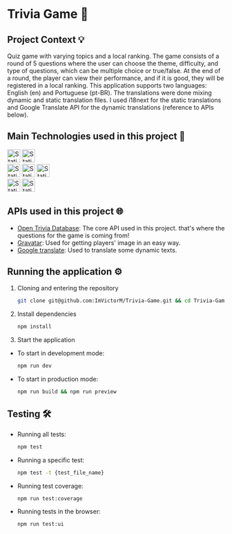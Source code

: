 # Trivia Game 🧩

## Project Context 💡

Quiz game with varying topics and a local ranking. The game consists of a round of 5 questions where the user can choose the theme, difficulty, and type of questions, which can be multiple choice or true/false. At the end of a round, the player can view their performance, and if it is good, they will be registered in a local ranking.
This application supports two languages: English (en) and Portuguese (pt-BR). The translations were done mixing dynamic and static translation files. I used i18next for the static translations and Google Translate API for the dynamic translations (reference to APIs below).

## Main Technologies used in this project 🧰

<img
    alt="Static Badge"
    src="https://img.shields.io/badge/typescript-%23007ACC.svg?style=for-the-badge&logo=typescript&logoColor=white" 
    style="margin-bottom: 4px;" 
    height="30px" 
/>
<img
    alt="Static Badge"
    src="https://img.shields.io/badge/react-%2320232a.svg?style=for-the-badge&logo=react&logoColor=%2361DAFB" 
    style="margin-bottom: 4px;" 
    height="30px"
/>
<br>
<img
    alt="Static Badge"
    src="https://img.shields.io/badge/Styled%20Components-black?style=for-the-badge&logo=styledcomponents&logoColor=%23DB7093"
    style="margin-bottom: 4px;"
    height="30px"
/>
<img 
    alt="Static Badge" 
    src="https://img.shields.io/badge/Redux-%23764ABC?style=for-the-badge&logo=redux&logoColor=white"
    style="margin-bottom: 4px;"
    height="30px"
/>
<img 
    alt="Static Badge" 
    src="https://img.shields.io/badge/i18next-%2326A69A?style=for-the-badge&logo=i18next&logoColor=white"
    style="margin-bottom: 4px;"
    height="30px"
/>
<br>
<img
    alt="Static Badge"
    src="https://img.shields.io/badge/Testing%20Library-%23E33332?style=for-the-badge&logo=testinglibrary&logoColor=white" 
    style="margin-bottom: 4px;" 
    height="30px"
/>
<img
    alt="Static Badge"
    src="https://img.shields.io/badge/vitest-%236E9F18?style=for-the-badge&logo=vitest&logoColor=white"
    style="margin-bottom: 4px;" 
    height="30px"
/>

## APIs used in this project 🌐
- [Open Trivia Database](https://opentdb.com/): The core API used in this project. that's where the questions for the game is coming from!
- [Gravatar](https://docs.gravatar.com/): Used for getting players' image in an easy way.
- [Google translate](https://cloud.google.com/translate/docs/reference/rest): Used to translate some dynamic texts.

## Running the application ⚙️

1. Cloning and entering the repository
    ```sh
    git clone git@github.com:ImVictorM/Trivia-Game.git && cd Trivia-Game
    ```

2. Install dependencies
   ```sh
   npm install
   ```

3. Start the application
  - To start in development mode:
    ```sh
    npm run dev
    ```

  - To start in production mode:
    ```sh
    npm run build && npm run preview
    ```

## Testing 🛠️
- Running all tests:
    ```sh
    npm test
    ```
- Running a specific test:
    ```sh
    npm test -t {test_file_name}
    ```
- Running test coverage:
    ```sh
    npm run test:coverage
    ```
- Running tests in the browser:
    ```sh
    npm run test:ui
    ```

